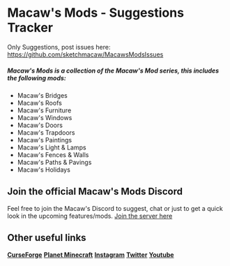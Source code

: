 # Macaw's Mods - Suggestions Tracker

Only Suggestions, post issues here:
https://github.com/sketchmacaw/MacawsModsIssues

##### Macaw's Mods is a collection of the Macaw's Mod series, this includes the following mods:

 -  Macaw's Bridges
 -  Macaw's Roofs 
 -  Macaw's Furniture 
 -  Macaw's Windows
 -  Macaw's Doors
 -  Macaw's Trapdoors
 -  Macaw's Paintings
 -  Macaw's Light & Lamps
 -  Macaw's Fences & Walls
 -  Macaw's Paths & Pavings
 -  Macaw's Holidays


## Join the official Macaw's Mods Discord

Feel free to join the Macaw's Discord to suggest, chat or just to get a quick look in the upcoming features/mods.
[Join the server here](https://discord.gg/Jmpdj8W)

## Other useful links

[**CurseForge**](https://www.curseforge.com/members/sketch_macaw/projects) 
[**Planet Minecraft**](https://www.planetminecraft.com/member/sketchmacaw/)
[**Instagram**](https://www.instagram.com/sketch_macaw/)
[**Twitter**](https://twitter.com/sketch_macaw)
[**Youtube**](https://www.youtube.com/channel/UCc_kqzt253fnG2RHW_CZL2A)
